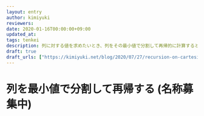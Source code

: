 ```yaml
---
layout: entry
author: kimiyuki
reviewers:
date: 2020-01-16T00:00:00+09:00
updated_at:
tags: tenkei
description: 列に対する値を求めたいとき、列をその最小値で分割して再帰的に計算するとうまくいくことがある。
draft: true
draft_urls: ["https://kimiyuki.net/blog/2020/07/27/recursion-on-cartesian-tree/"]
---
```


# 列を最小値で分割して再帰する (名称募集中)
